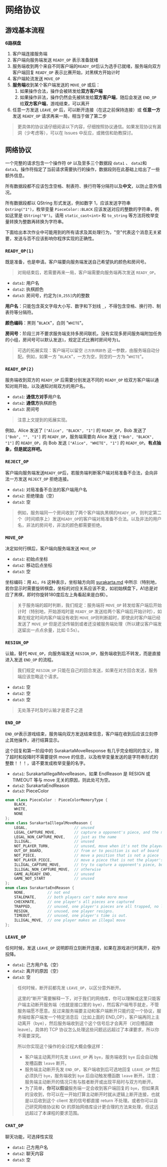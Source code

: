 # 网络协议

## 游戏基本流程

**6路棋盘**

1. 客户端连接服务端
2. 客户端向服务端发送 `READY_OP` 表示准备就绪
3. 服务端收到两个来自不同客户端的`READY_OP`后认为选手已就绪，服务端向双方客户端回复 `READY_OP` 表示比赛开始，对黑棋方开始计时
4. 客户端轮流发送 `MOVE_OP`
5. **服务端**收到某个客户端发送的 `MOVE_OP` 或后：
    1. 如果操作合法，操作会被转发给**双方客户端**
    2. 如果操作非法，操作仍然会先被转发给**双方客户端**，随后会发送 `END_OP` 给**双方客户端**，游戏结束，可以离开
6. 任意一方发送 `LEAVE_OP` 后，可以断开连接（在这之前保持连接）或 **任意一方**发送 `READY_OP` 请求再来一局，相当于做了第二步

> 更具体的协议请仔细阅读以下内容，仔细按照协议通信。如果发现协议有漏洞（少考虑等），可以在 Issues 中反应，或微信和助教探讨。

## 网络协议

一个完整的请求包含一个操作符 `OP` 以及至多三个数据段 `data1` 、 `data2`和`data3`。操作符指定了当前请求需要执行的操作，数据段则在此基础上给出了一些额外信息。

所有数据段都不应该包含空格、制表符、换行符等分隔符以及**中文**，以防止意外情况。

所有数据段都以 QString 形式发送，例如数字 1，应该发送字符串 `Qstring("1")`，枚举变量 `PieceColor::BLACK` 应该发送对应的整数的字符串，例如这里是 `QString("0")`。请用 `static_cast<int>` 和 `to_string` 等方法将枚举变量转换为整数再转换为字符串。

下面给出本次作业中可能用到的所有请求及其处理行为，"空"代表这个消息无关紧要，发送与否不应该影响你程序实现的正确性。

### `READY_OP(1)`

既是准备，也是申请。客户端要向服务端发送自己希望执的颜色和房间号。

> 对局结束后，若需要再来一局，客户端需要向服务端再次发送 `READY_OP`。

- `data1`: 用户名
- `data2`: 执棋颜色
- `data3`: 房间号，约定为`[0,255]`内的整数

**用户名**：只能包含英文字母大小写、数字和下划线 `_`，不得包含空格、换行符、制表符等分隔符。

**颜色编码**：黑则 "`BLACK`"，白则 "`WHITE`"。

**房间号**：阶段三并不要求服务端支持多房间联机，没有实现多房间服务端附加任务的小组，房间号可以默认发送`1`，规定正式比赛时房间号为`1`。

> 可选的拓展实现：客户端可以留空 `己方执棋颜色` 这一参数，由服务端自动分配。例如，如果一方 "`BLACK`"，一方为空，则空的一方为 "`WHITE`"。

### `READY_OP(2)`

服务端收到双方的 `READY_OP` 后需要分别发送不同的 `READY_OP` 给双方客户端以通知对局开始，以及通知对局双方的用户名。

- `data1`: **通信方对手**用户名
- `data2`: **通信方**执棋颜色
- `data3`: 房间号

> 注意上文提到的拓展实现。

例如，Alice 发送了 `["Alice", "BLACK", "1"]` 的 `READY_OP`，Bob 发送了 `["Bob", "", "1"]` 的 `READY_OP`，服务端需要向 Alice 发送 `["Bob", "BLACK", "1"]` 的 `READY_OP`，向 Bob 发送 `["Alice", "WHITE", "1"]` 的 `READY_OP`。**有点抽象，但是就这样吧。**

### `REJECT_OP`

客户端向服务端发送`READY_OP`后，若服务端判断客户端对局准备不合法，会向非法一方发送 `REJECT_OP` 拒绝连接。

- `data1`: 对局准备不合法的客户端用户名
- `data2`: 拒绝理由（空）
- `data3`: 空

> 例如，服务端同一个房间收到了两个客户端执黑棋的`READY_OP`，则判定第二个（时间顺序上）发送`READY_OP`的客户端对局准备不合法。以及非法的用户名，非法的房间号，非法的颜色都需要拒绝。

### `MOVE_OP`

决定如何行棋后，客户端向服务端发送 `MOVE_OP`

- `data1`: 初始点坐标
- `data2`: 移动后点坐标
- `data3`: 空

坐标编码：用 `A1`，`F6` 这种表示，坐标轴方向同 [surakarta.md](../../guidance/surakarta/surakarta.md) 中所示（特别地，若你显示时需要旋转棋盘，坐标的对应关系应该不变，如初始棋盘下，A1总是对应了黑棋，即时你旋转180度后左上角看起来是白棋）。

> 关于服务端的超时判断，我们规定：服务端将 `MOVE_OP` 转发给客户端后开始计时（特别地，开始游戏时是 `READY_OP` 发送给两个客户端后开始计时），如果在规定时间内客户端没有收到 `MOVE_OP`则判断超时，即使此时客户端已经发送了 `MOVE_OP` 但是还没传输到或者还没被服务端处理（所以建议客户端发送留出一点点余量，比如 0.5s）。

### `RESIGN_OP`

认输，替代 `MOVE_OP`，向服务端发送 `RESIGN_OP`，服务端收到后不转发，而是直接进入发送 `END_OP` 的流程。

> 我们规定 `RESIGN_UP` 只能在自己的回合发送，如果在对方回合发送，服务端应该忽略这个请求。

- `data1`: 空
- `data2`: 空
- `data3`: 空

> 无处落子时及时认输才是君子之道

### `END_OP`

`END_OP`表示游戏结束，服务端向双方发送结束信息，客户端在收到后应该立刻停止其他操作，进行结算显示。

这个回复和第一阶段中的 SurakartaMoveResponse 有几乎完全相同的含义，除了超时和投降时不需要提供 move 的信息，以及枚举变量发送的是字符串形式的整数！！！，请不要发成枚举变量的名字。

- `data1`: SurakartaIllegalMoveReason，如果 EndReason 是 RESIGN 或 TIMEOUT 等与 move 无关的原因，则此处可为空。
- `data2`: SurakartaEndReason
- `data3`: PieceColor


```c++
enum class PieceColor : PieceColorMemoryType {
    BLACK,
    WHITE,
    NONE
};
enum class SurakartaIllegalMoveReason {
    LEGAL,                     // unused
    LEGAL_CAPTURE_MOVE,        // capture a opponent's piece, and the move consists at least one corner loop
    LEGAL_NON_CAPTURE_MOVE,    // just as the name
    ILLIGAL,                   // unused
    NOT_PLAYER_TURN,           // unused, move when it's not the player's turn.
    OUT_OF_BOARD,              // from or to position is out of board
    NOT_PIECE,                 // move a position that is not a piece
    NOT_PLAYER_PIECE,          // move a piece that is not the player's
    ILLIGAL_CAPTURE_MOVE,      // try to capture a opponent's piece, but the move can't consist any corner loop
    ILLIGAL_NON_CAPTURE_MOVE,  // otherwise
    GAME_ALREADY_END,          // unused
    GAME_NOT_START             // unused
};
enum class SurakartaEndReason {
    NONE,          // not end
    STALEMATE,     // both players can't make more move
    CHECKMATE,     // one player's all pieces are captured
    TRAPPED,       // unused, one player's pieces are all trapped, no legal move can be made.
    RESIGN,        // unused, one player resigns.
    TIMEOUT,       // unused, one player's time is out.
    ILLIGAL_MOVE,  // one player makes an illegal move
};
```

### `LEAVE_OP`

任何时候，发送 `LEAVE_OP` 说明即将立刻断开连接，如果在游戏进行时离开，视作投降。

- `data1`: 己方用户名（空）
- `data2`: 离开的原因（空）
- `data3`: 空

> 任何时候，断开前都先发 `LEAVE_OP`，以区分意外断开。
>
> 这里的“断开”需要解释一下，对于我们的网络库，你可以理解成这里只能客户端主动断开服务端（也就是接口里的 bye），然后客户端甩手就走，不管服务端愿不愿意。反过来服务端要主动和客户端断开只能约定一个协议，服务端给客户端发一个特定消息后（比如上面的 END_OP），客户端再同上主动离开（bye），然后服务端收到这个这个信号后才会离开（对应槽函数 leave）。具体的 TCP 协议怎么处理这些问题远远超过了本课要求，所以你不需要深究。
>
> 所以你实现这个操作的全过程大概会像这样：
> 
> - 客户端主动离开时先发 `LEAVE_OP` 再 `bye`，服务端收到 `bye` 后会自动触发槽函数 `leave` 断开。
> - 服务端主动断开先发 `END_OP`，客户端收到后可选地回复 `LEAVE_OP` 然后必须执行 `bye`，服务端收到 `bye` 后自动触发槽函数 `leave` 断开。注意：服务端主动断开的情况只有与胜者断开或出现平局时与双方均断开。
> - 为了简单，**你可以假设**服务端一定会收到客户端回复的 `bye`，但如果真的没收到，你可以在一开始打算主动断开时就从逻辑上断开连接，也就是以后收到这个 client 发的信号都直接 return 不处理。或者你可以自己研究网络协议和 Qt 的原始网络库设计更合理的方法来处理，但这远远超过了本课程的要求范围。

### `CHAT_OP`

聊天功能，可选择性实现

- `data1`: 己方用户名
- `data2`: 聊天内容
- `data3`: 空